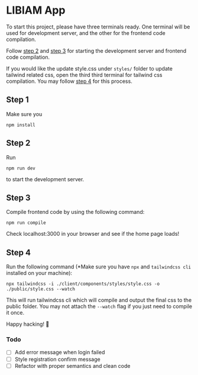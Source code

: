 # LIBIAM App

To start this project, please have three terminals ready.
One terminal will be used for development server, and the other for the frontend code compilation.

Follow [step 2](#step-2) and [step 3](#step-3) for starting the development server and frontend code compilation.

If you would like the update style.css under `styles/` folder to update tailwind related css, open the third third terminal for tailwind css compilation. You may follow [step 4](#step-4) for this process.

## Step 1

Make sure you

```
npm install
```

## Step 2

Run

```
npm run dev
```

to start the development server.

## Step 3

Compile frontend code by using the following command:

```
npm run compile
```

Check localhost:3000 in your browser and see if the home page loads!

## Step 4

Run the following command (\*Make sure you have `npx` and `tailwindcss cli` installed on your machine):

```
npx tailwindcss -i ./client/components/styles/style.css -o ./public/style.css --watch
```

This will run tailwindcss cli which will compile and output the final css to the public folder. You may not attach the `--watch` flag if you just need to compile it once.

Happy hacking! 💃


### Todo
- [ ] Add error message when login failed
- [ ] Style registration confirm message
- [ ] Refactor with proper semantics and clean code
